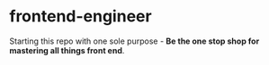 # frontend-engineer
Starting this repo with one sole purpose - **Be the one stop shop for mastering all things front end**. 
